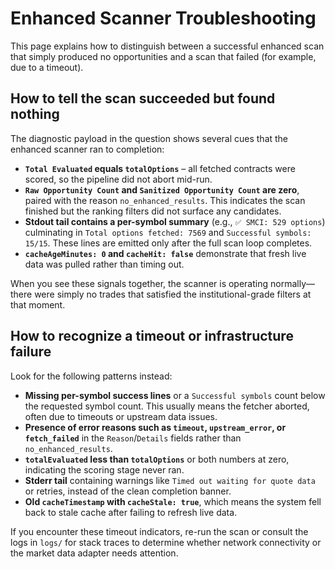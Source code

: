 # Enhanced Scanner Troubleshooting

This page explains how to distinguish between a successful enhanced scan that simply produced no opportunities and a scan that failed (for example, due to a timeout).

## How to tell the scan succeeded but found nothing

The diagnostic payload in the question shows several cues that the enhanced scanner ran to completion:

* **`Total Evaluated` equals `totalOptions`** – all fetched contracts were scored, so the pipeline did not abort mid-run.
* **`Raw Opportunity Count` and `Sanitized Opportunity Count` are zero**, paired with the reason `no_enhanced_results`. This indicates the scan finished but the ranking filters did not surface any candidates.
* **Stdout tail contains a per-symbol summary** (e.g., `✅ SMCI: 529 options`) culminating in `Total options fetched: 7569` and `Successful symbols: 15/15`. These lines are emitted only after the full scan loop completes.
* **`cacheAgeMinutes: 0` and `cacheHit: false`** demonstrate that fresh live data was pulled rather than timing out.

When you see these signals together, the scanner is operating normally—there were simply no trades that satisfied the institutional-grade filters at that moment.

## How to recognize a timeout or infrastructure failure

Look for the following patterns instead:

* **Missing per-symbol success lines** or a `Successful symbols` count below the requested symbol count. This usually means the fetcher aborted, often due to timeouts or upstream data issues.
* **Presence of error reasons such as `timeout`, `upstream_error`, or `fetch_failed`** in the `Reason`/`Details` fields rather than `no_enhanced_results`.
* **`totalEvaluated` less than `totalOptions`** or both numbers at zero, indicating the scoring stage never ran.
* **Stderr tail** containing warnings like `Timed out waiting for quote data` or retries, instead of the clean completion banner.
* **Old `cacheTimestamp` with `cacheStale: true`**, which means the system fell back to stale cache after failing to refresh live data.

If you encounter these timeout indicators, re-run the scan or consult the logs in `logs/` for stack traces to determine whether network connectivity or the market data adapter needs attention.
